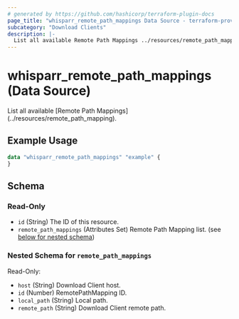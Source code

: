 ```yaml
---
# generated by https://github.com/hashicorp/terraform-plugin-docs
page_title: "whisparr_remote_path_mappings Data Source - terraform-provider-whisparr"
subcategory: "Download Clients"
description: |-
  List all available Remote Path Mappings ../resources/remote_path_mapping.
---
```


# whisparr_remote_path_mappings (Data Source)

<!-- subcategory:Download Clients -->List all available [Remote Path Mappings](../resources/remote_path_mapping).

## Example Usage

```terraform
data "whisparr_remote_path_mappings" "example" {
}
```

<!-- schema generated by tfplugindocs -->
## Schema

### Read-Only

- `id` (String) The ID of this resource.
- `remote_path_mappings` (Attributes Set) Remote Path Mapping list. (see [below for nested schema](#nestedatt--remote_path_mappings))

<a id="nestedatt--remote_path_mappings"></a>
### Nested Schema for `remote_path_mappings`

Read-Only:

- `host` (String) Download Client host.
- `id` (Number) RemotePathMapping ID.
- `local_path` (String) Local path.
- `remote_path` (String) Download Client remote path.


